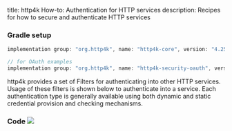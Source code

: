 title: http4k How-to: Authentication for HTTP services
description: Recipes for how to secure and authenticate HTTP services

### Gradle setup

```groovy
implementation group: "org.http4k", name: "http4k-core", version: "4.25.7.0"

// for OAuth examples
implementation group: "org.http4k", name: "http4k-security-oauth", version: "4.25.7.0"
```

http4k provides a set of Filters for authenticating into other HTTP services. Usage of these filters is shown below to authenticate into a service. Each authentication type is generally available using both dynamic and static credential provision and checking mechanisms.

### Code [<img class="octocat" src="/img/octocat-32.png"/>](https://github.com/http4k/http4k/blob/master/src/docs/guide/howto/secure_and_auth_http/example.kt)

<script src="https://gist-it.appspot.com/https://github.com/http4k/http4k/blob/master/src/docs/guide/howto/secure_and_auth_http/example.kt"></script>
